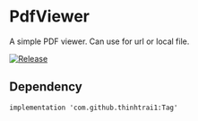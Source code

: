 # PdfViewer
A simple PDF viewer. Can use for url or local file.


[![Release](https://jitpack.io/v/thinhtrai1/PDF.svg)](https://jitpack.io/#thinhtrai1/PDF)
## Dependency
```
implementation 'com.github.thinhtrai1:Tag'
